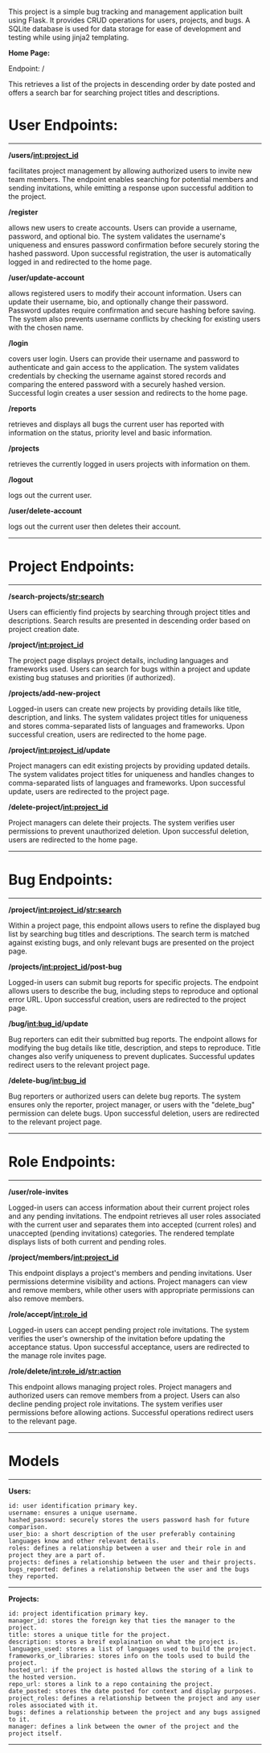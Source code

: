 This project is a simple bug tracking and management application built using Flask.
It provides CRUD operations for users, projects, and bugs. 
A SQLite database is used for data storage for ease of development and testing while using jinja2 templating.

**Home Page:**

Endpoint: /

This retrieves a list of the projects in descending order by date posted and offers a search bar for searching project
titles and descriptions.

# **User Endpoints:**

---

**/users/<int:project_id>**

facilitates project management by allowing authorized users to invite new team members. The endpoint enables searching for potential members and sending invitations, while emitting a response upon successful addition to the project.

**/register**

allows new users to create accounts. Users can provide a username, password, and optional bio. The system validates the username's uniqueness and ensures password confirmation before securely storing the hashed password. Upon successful registration, the user is automatically logged in and redirected to the home page.

**/user/update-account**

allows registered users to modify their account information. Users can update their username, bio, and optionally change their password. Password updates require confirmation and secure hashing before saving. The system also prevents username conflicts by checking for existing users with the chosen name.

**/login**

covers user login. Users can provide their username and password to authenticate and gain access to the application. The system validates credentials by checking the username against stored records and comparing the entered password with a securely hashed version. Successful login creates a user session and redirects to the home page.

**/reports**

retrieves and displays all bugs the current user has reported with information on the status, priority level and basic information.

**/projects**

retrieves the currently logged in users projects with information on them.

**/logout**

logs out the current user.

**/user/delete-account**

logs out the current user then deletes their account.

---

# **Project Endpoints:**

---

**/search-projects/<str:search>**

Users can efficiently find projects by searching through project titles and descriptions. Search results are presented in descending order based on project creation date.

**/project/<int:project_id>**

The project page displays project details, including languages and frameworks used. Users can search for bugs within a project and update existing bug statuses and priorities (if authorized).

**/projects/add-new-project**

Logged-in users can create new projects by providing details like title, description, and links. The system validates project titles for uniqueness and stores comma-separated lists of languages and frameworks. Upon successful creation, users are redirected to the home page.

**/project/<int:project_id>/update**

Project managers can edit existing projects by providing updated details. The system validates project titles for uniqueness and handles changes to comma-separated lists of languages and frameworks. Upon successful update, users are redirected to the project page.

**/delete-project/<int:project_id>**

Project managers can delete their projects. The system verifies user permissions to prevent unauthorized deletion. Upon successful deletion, users are redirected to the home page.

---

# **Bug Endpoints:**

---

**/project/<int:project_id>/<str:search>**

Within a project page, this endpoint allows users to refine the displayed bug list by searching bug titles and descriptions. The search term is matched against existing bugs, and only relevant bugs are presented on the project page.

**/projects/<int:project_id>/post-bug**

Logged-in users can submit bug reports for specific projects. The endpoint allows users to describe the bug, including steps to reproduce and optional error URL. Upon successful creation, users are redirected to the project page.

**/bug/<int:bug_id>/update**

Bug reporters can edit their submitted bug reports. The endpoint allows for modifying the bug details like title, description, and steps to reproduce. Title changes also verify uniqueness to prevent duplicates. Successful updates redirect users to the relevant project page.

**/delete-bug/<int:bug_id>**

Bug reporters or authorized users can delete bug reports. The system ensures only the reporter, project manager, or users with the "delete_bug" permission can delete bugs. Upon successful deletion, users are redirected to the relevant project page.

---

# **Role Endpoints:**

---

**/user/role-invites**

Logged-in users can access information about their current project roles and any pending invitations. The endpoint retrieves all user roles associated with the current user and separates them into accepted (current roles) and unaccepted (pending invitations) categories. The rendered template displays lists of both current and pending roles.

**/project/members/<int:project_id>**

This endpoint displays a project's members and pending invitations. User permissions determine visibility and actions. Project managers can view and remove members, while other users with appropriate permissions can also remove members.

**/role/accept/<int:role_id>**

Logged-in users can accept pending project role invitations. The system verifies the user's ownership of the invitation before updating the acceptance status. Upon successful acceptance, users are redirected to the manage role invites page.

**/role/delete/<int:role_id>/<str:action>**

This endpoint allows managing project roles. Project managers and authorized users can remove members from a project. Users can also decline pending project role invitations. The system verifies user permissions before allowing actions. Successful operations redirect users to the relevant page.

---

# **Models**

---

**Users:**

    id: user identification primary key.
    username: ensures a unique username.
    hashed_password: securely stores the users password hash for future comparison.
    user_bio: a short description of the user preferably containing languages know and other relevant details.
    roles: defines a relationship between a user and their role in and project they are a part of.
    projects: defines a relationship between the user and their projects.
    bugs_reported: defines a relationship between the user and the bugs they reported.

---

**Projects:**

    id: project identification primary key.
    manager_id: stores the foreign key that ties the manager to the project.
    title: stores a unique title for the project.
    description: stores a breif explaination on what the project is.
    languages_used: stores a list of languages used to build the project.
    frameworks_or_libraries: stores info on the tools used to build the project.
    hosted_url: if the project is hosted allows the storing of a link to the hosted version.
    repo_url: stores a link to a repo containing the project.
    date_posted: stores the date posted for context and display purposes.
    project_roles: defines a relationship between the project and any user roles associated with it.
    bugs: defines a relationship between the project and any bugs assigned to it.
    manager: defines a link between the owner of the project and the project itself.

---

